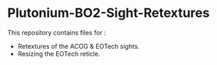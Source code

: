# Plutonium-BO2-Sight-Retextures

This repository contains files for :
- Retextures of the ACOG &amp; EOTech sights.
- Resizing the EOTech reticle.

